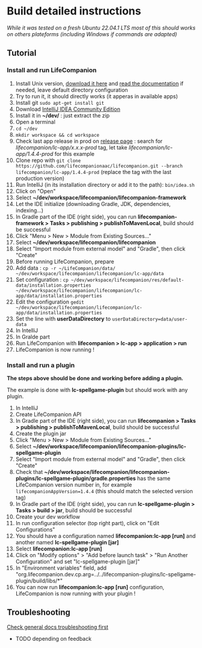 # Build detailed instructions

*While it was tested on a fresh Ubuntu 22.04.1 LTS most of this should works on others plateforms (including Windows if commands are adapted)*

## Tutorial

### Install and run LifeCompanion

1. Install Unix version, [download it here](https://lifecompanionaac.herokuapp.com/public/installer/lifecompanion/unix) and [read the documentation](https://lifecompanionaac.org/categories/documentations/complement-sur-linstallation-de-life-companion) if needed, leave default directory configuration
1. Try to run it, it should directly works (it apperas in available apps)
1. Install git `sudo apt-get install git`
1. Download [IntelliJ IDEA Community Edition](https://www.jetbrains.com/idea/download/#section=linux)
1. Install it in **~/dev/** : just extract the zip
1. Open a terminal
  1. `cd ~/dev`
  1. `mkdir workspace && cd workspace`
  1. Check last app release in prod on [release page](https://github.com/lifecompanionaac/lifecompanion/tags) : search for *lifecompanion/lc-app/x.x.x-prod* tag, let take *lifecompanion/lc-app/1.4.4-prod* for this example
  1. Clone repo with `git clone https://github.com/lifecompanionaac/lifecompanion.git --branch lifecompanion/lc-app/1.4.4-prod` (replace the tag with the last production version)
1. Run IntelliJ (in its installation directory or add it to the path): `bin/idea.sh`
  1. Click on "Open"
  1. Select **~/dev/workspace/lifecompanion/lifecompanion-framework**
  1. Let the IDE initialize (downloading Gradle, JDK, dependencies, indexing...)
  1. In Gradle part of the IDE (right side), you can run **lifecompanion-framework > Tasks > publishing > publishToMavenLocal**, build should be successful
  1. Click "Menu > New > Module from Existing Sources..."
  1. Select **~/dev/workspace/lifecompanion/lifecompanion**
  1. Select "Import module from external model" and "Gradle", then click "Create"
1. Before running LifeCompanion, prepare
  1. Add data : `cp -r ~/LifeCompanion/data/ ~/dev/workspace/lifecompanion/lifecompanion/lc-app/data`
  1. Set configuration : `cp ~/dev/workspace/lifecompanion/res/default-data/installation.properties ~/dev/workspace/lifecompanion/lifecompanion/lc-app/data/installation.properties`
  1. Edit the configuration `gedit ~/dev/workspace/lifecompanion/lifecompanion/lc-app/data/installation.properties`
  1. Set the line with **userDataDirectory** to `userDataDirectory=data/user-data`
1. In IntelliJ
  1. In Gralde part
  1. Run LifeCompanion with **lifecompanion > lc-app > application > run**
  1. LifeCompanion is now running !

### Install and run a plugin

**The steps above should be done and working before adding a plugin.**

The example is done with **lc-spellgame-plugin** but should work with any plugin.

1. In IntelliJ
1. Create LifeCompanion API
  1. In Gradle part of the IDE (right side), you can run **lifecompanion > Tasks > publishing > publishToMavenLocal**, build should be successful
1. Create the plugin jar
  1. Click "Menu > New > Module from Existing Sources..."
  1. Select **~/dev/workspace/lifecompanion/lifecompanion-plugins/lc-spellgame-plugin**
  1. Select "Import module from external model" and "Gradle", then click "Create"
  1. Check that **~/dev/workspace/lifecompanion/lifecompanion-plugins/lc-spellgame-plugin/gradle.properties** has the same LifeCompanion version number in, for example `lifecompanionAppVersion=1.4.4` (this should match the selected version tag)
  1. In Gradle part of the IDE (right side), you can run **lc-spellgame-plugin > Tasks > build > jar**, build should be successful
1. Create your dev workflow
  1. In run configuration selector (top right part), click on "Edit Configurations"
  1. You should have a configuration named **lifecompanion:lc-app [run]** and another named **lc-spellgame-plugin [jar]**
  1. Select **lifecompanion:lc-app [run]**
  1. Click on "Modify options" > "Add before launch task" > "Run Another Configuration" and set "lc-spellgame-plugin [jar]"
  1. In "Environment variables" field, add "org.lifecompanion.dev.cp.arg=../../lifecompanion-plugins/lc-spellgame-plugin/build/libs/*"
  1. You can now run **lifecompanion:lc-app [run]** configuration, LifeCompanion is now running with your plugin !

## Troubleshooting

[Check general docs troubleshooting first](BUILD.md)

- TODO depending on feedback